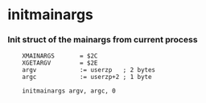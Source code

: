 
# initmainargs

### Init struct of the mainargs from current process

```ca65
	XMAINARGS       = $2C
	XGETARGV        = $2E
	argv            := userzp   ; 2 bytes
	argc            := userzp+2 ; 1 byte

	initmainargs argv, argc, 0
```

